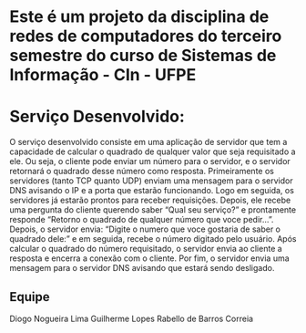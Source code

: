 # Este é um projeto da disciplina de redes de computadores do terceiro semestre do curso de Sistemas de Informação - CIn - UFPE

# Serviço Desenvolvido:

O serviço desenvolvido consiste em uma aplicação de servidor que tem a capacidade de calcular o quadrado de qualquer valor que seja requisitado a ele. Ou seja, o cliente pode enviar um número para o servidor, e o servidor retornará o quadrado desse número como resposta. Primeiramente os servidores (tanto TCP quanto UDP) enviam uma mensagem para o servidor DNS avisando o IP e a porta que estarão funcionando. Logo em seguida, os servidores já estarão prontos para receber requisições. Depois, ele recebe uma pergunta do cliente querendo saber “Qual seu serviço?” e prontamente responde “Retorno o quadrado de qualquer número que voce pedir…”. Depois, o servidor envia: “Digite o numero que voce gostaria de saber o quadrado dele:” e em seguida, recebe o número digitado pelo usuário. Após calcular o quadrado do número requisitado, o servidor envia ao cliente a resposta e encerra a conexão com o cliente. Por fim, o servidor envia uma mensagem para o servidor DNS avisando que estará sendo desligado.

## Equipe
Diogo Nogueira Lima
Guilherme Lopes Rabello de Barros Correia
